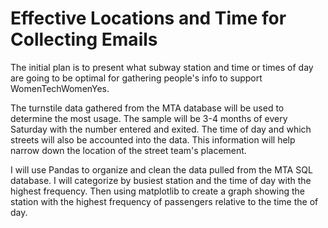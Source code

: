 # Effective Locations and Time for Collecting Emails

The initial plan is to present what subway station and time or times of day are going to be optimal for gathering people's info to support WomenTechWomenYes.

The turnstile data gathered from the MTA database will be used to determine the most usage. The sample will be 3-4 months of every Saturday with the number entered and exited. The time of day and which streets will also be accounted into the data. This information will help narrow down the location of the street team's placement.

I will use Pandas to organize and clean the data pulled from the MTA SQL database. I will categorize by busiest station and the time of day with the highest frequency.  Then using matplotlib to create a graph showing the station with the highest frequency of passengers relative to the time the of day.
